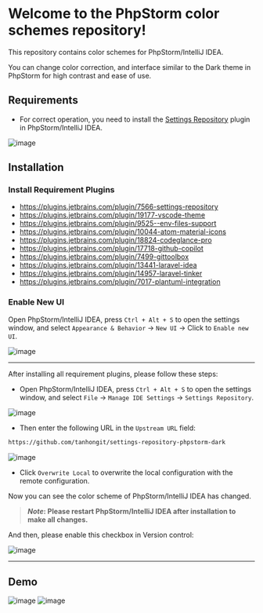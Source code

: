 # Welcome to the PhpStorm color schemes repository!

This repository contains color schemes for PhpStorm/IntelliJ IDEA. 

You can change color correction, and interface similar to the Dark theme in PhpStorm for high contrast and ease of use.

## Requirements

- For correct operation, you need to install the [Settings Repository](https://plugins.jetbrains.com/plugin/7566-settings-repository) plugin in PhpStorm/IntelliJ IDEA.

![image](https://github.com/tanhongit/settings-repository-webstorm-dark/assets/35853002/5674f66b-8ea6-4330-85b2-45f62143df65)

## Installation

### Install Requirement Plugins

- https://plugins.jetbrains.com/plugin/7566-settings-repository
- https://plugins.jetbrains.com/plugin/19177-vscode-theme
- https://plugins.jetbrains.com/plugin/9525--env-files-support
- https://plugins.jetbrains.com/plugin/10044-atom-material-icons
- https://plugins.jetbrains.com/plugin/18824-codeglance-pro
- https://plugins.jetbrains.com/plugin/17718-github-copilot
- https://plugins.jetbrains.com/plugin/7499-gittoolbox
- https://plugins.jetbrains.com/plugin/13441-laravel-idea
- https://plugins.jetbrains.com/plugin/14957-laravel-tinker
- https://plugins.jetbrains.com/plugin/7017-plantuml-integration

### Enable New UI

Open PhpStorm/IntelliJ IDEA, press `Ctrl + Alt + S` to open the settings window, and select `Appearance & Behavior` -> `New UI` -> Click to `Enable new UI`.

![image](https://github.com/tanhongit/settings-repository-phpstorm-dark/assets/35853002/cd6d0e06-5b7e-48e9-a1dd-cb73ae62c710)

---

After installing all requirement plugins, please follow these steps:

- Open PhpStorm/IntelliJ IDEA, press `Ctrl + Alt + S` to open the settings window, and select `File` -> `Manage IDE Settings` -> `Settings Repository`.

![image](https://github.com/tanhongit/settings-repository-webstorm-dark/assets/35853002/db357afb-74d3-4e82-8cb9-8cb4264b9155)

- Then enter the following URL in the `Upstream URL` field:

```bash
https://github.com/tanhongit/settings-repository-phpstorm-dark
```

![image](https://github.com/tanhongit/settings-repository-phpstorm-dark/assets/35853002/85a70d32-f5d4-4a7d-ab3b-c211296dcbf6)

- Click `Overwrite Local` to overwrite the local configuration with the remote configuration.

Now you can see the color scheme of PhpStorm/IntelliJ IDEA has changed.

> **_Note_: Please restart PhpStorm/IntelliJ IDEA after installation to make all changes.**

And then, please enable this checkbox in Version control:

![image](https://github.com/tanhongit/settings-repository-phpstorm-dark/assets/35853002/d1155f13-97cb-4034-9a15-20c43c1732c5)

---

## Demo

![image](https://github.com/tanhongit/settings-repository-phpstorm-dark/assets/35853002/38c59edb-ad2d-4d04-bab2-feafbd4475b1)
![image](https://github.com/tanhongit/settings-repository-phpstorm-dark/assets/35853002/265541e2-32cd-4bc5-ac40-98d2ad1e9b94)

